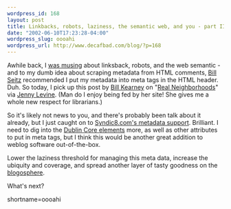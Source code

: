```yaml
--- 
wordpress_id: 168
layout: post
title: Linkbacks, robots, laziness, the semantic web, and you - part II
date: "2002-06-10T17:23:28-04:00"
wordpress_slug: oooahi
wordpress_url: http://www.decafbad.com/blog/?p=168
---
```

<p>Awhile back, I <a href="http://www.decafbad.com/news_archives/000142.phtml#000142">was musing</a> about linksback, robots, and the web semantic - and to my dumb idea about scraping metadata from HTML comments, <a href="http://webseitz.fluxent.com/wiki">Bill Seitz</a> recommended I put my metadata into meta tags in the HTML header.  Duh.  So today, I pick up this post by <a href="http://www.syndic8.com/~wkearney/blogs/syndic8/">Bill Kearney</a> on "<a href="http://www.syndic8.com/~wkearney/blogs/syndic8/archives/000020.html#000020">Real Neighborhoods</a>" via <a href="http://www.theshiftedlibrarian.com/2002/06/09.html#a2227">Jenny Levine</a>.  (Man do I enjoy being fed by her site!  She gives me a whole new respect for librarians.)</p>
<p>So it's likely not news to you, and there's probably been talk about it already, but I just caught on to <a href="http://www.syndic8.com/help_metadata.php">Syndic8.com's metadata support</a>.  Brilliant.  I need to dig into the <a href="http://www.purl.org/metadata/dublin_core_elements">Dublin Core elements</a> more, as well as other attributes to put in meta tags, but I think this would be another great addition to weblog software out-of-the-box.</p>
<p>Lower the laziness threshold for managing this meta data, increase the ubiquity and coverage, and spread another layer of tasty goodness on the <a href="http://www.microcontentnews.com/articles/blogosphere.htm">blogosphere</a>.</p>
<p>What's next?</p>
<!--more-->
shortname=oooahi
